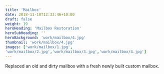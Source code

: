 ```yaml
---
title: 'Mailboc'
date: 2018-11-18T12:33:46+10:00
draft: false
weight: 19
heroHeading: 'Mailbox Restoration'
heroSubHeading: ''
heroBackground: 'work/mailbox/4.jpg'
thumbnail: 'work/mailbox/4.jpg'
images: ['work/mailbox/1.jpg', 
'work/mailbox/2.jpg','work/mailbox/3.jpg','work/mailbox/4.jpg']
---
```


Replaced an old and dirty mailbox with a fresh newly built custom mailbox.                                           
